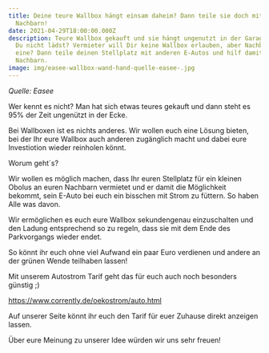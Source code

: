 ```yaml
---
title: Deine teure Wallbox hängt einsam daheim? Dann teile sie doch mit deinem
  Nachbarn!
date: 2021-04-29T18:00:00.000Z
description: Teure Wallbox gekauft und sie hängt ungenutzt in der Garage, wenn
  Du nicht lädst? Vermieter will Dir keine Wallbox erlauben, aber Nachbar hat
  eine? Dann teile deinen Stellplatz mit anderen E-Autos und hilf damit deinem
  Nachbarn.
image: img/easee-wallbox-wand-hand-quelle-easee-.jpg
---
```

*Quelle: Easee*

Wer kennt es nicht? Man hat sich etwas teures gekauft und dann steht es 95% der Zeit ungenützt in der Ecke. 

Bei Wallboxen ist es nichts anderes. Wir wollen euch eine Lösung bieten, bei der Ihr eure Wallbox auch anderen zugänglich macht und dabei eure Investiotion wieder reinholen könnt.

Worum geht´s?

Wir wollen es möglich machen, dass Ihr euren Stellplatz für ein kleinen Obolus an euren Nachbarn vermietet und er damit die Möglichkeit bekommt, sein E-Auto bei euch ein bisschen mit Strom zu füttern. So haben Alle was davon.

Wir ermöglichen es euch eure Wallbox sekundengenau einzuschalten und den Ladung entsprechend so zu regeln, dass sie mit dem Ende des Parkvorgangs wieder endet.

 So könnt ihr euch ohne viel Aufwand ein paar Euro verdienen und andere an der grünen Wende teilhaben lassen!

Mit unserem Autostrom Tarif geht das für euch auch noch besonders günstig ;) 

<https://www.corrently.de/oekostrom/auto.html>

Auf unserer Seite könnt ihr euch den Tarif für euer Zuhause direkt anzeigen lassen.

Über eure Meinung zu unserer Idee würden wir uns sehr freuen!